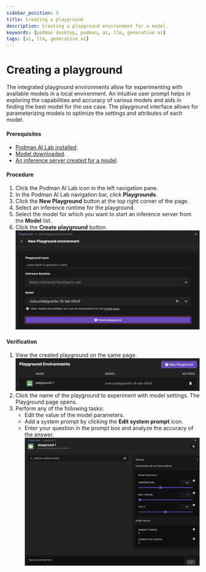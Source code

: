```yaml
---
sidebar_position: 5
title: Creating a playground
description: Creating a playground environment for a model.
keywords: [podman desktop, podman, ai, llm, generative ai]
tags: [ai, llm, generative ai]
---
```


# Creating a playground

The integrated playground environments allow for experimenting with available models in a local environment. An intuitive user prompt helps in exploring the capabilities and accuracy of various models and aids in finding the best model for the use case. The playground interface allows for parameterizing models to optimize the settings and attributes of each model.

#### Prerequisites

- [Podman AI Lab installed](/docs/ai-lab/installing).
- [Model downloaded](/docs/ai-lab/download-model).
- [An inference server created for a model](/docs/ai-lab/start-inference-server).

#### Procedure

1. Click the Podman AI Lab icon in the left navigation pane.
1. In the Podman AI Lab navigation bar, click **Playgrounds**.
1. Click the **New Playground** button at the top right corner of the page.
1. Select an inference runtime for the playground.
1. Select the model for which you want to start an inference server from the **Model** list.
1. Click the **Create playground** button.
   ![create a playground](img/creating-playground.png)

#### Verification

1. View the created playground on the same page.
   ![playground created](img/playground.png)
1. Click the name of the playground to experiment with model settings. The Playground page opens.
1. Perform any of the following tasks:
   - Edit the value of the model parameters.
   - Add a system prompt by clicking the **Edit system prompt** icon.
   - Enter your question in the prompt box and analyze the accuracy of the answer.
     ![experiment with model settings](img/playground-settings.png)
